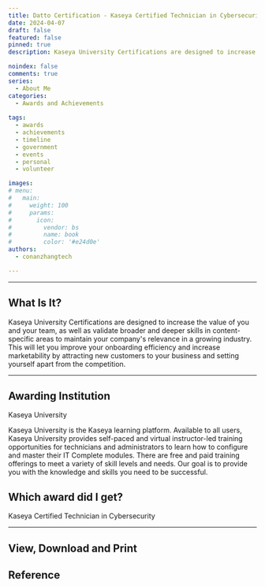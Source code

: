 ```yaml
---
title: Datto Certification - Kaseya Certified Technician in Cybersecurity
date: 2024-04-07
draft: false
featured: false
pinned: true
description: Kaseya University Certifications are designed to increase the value of you and your team, as well as validate broader and deeper skills in content-specific areas to maintain your company's relevance in a growing industry. This will let you improve your onboarding efficiency and increase marketability by attracting new customers to your business and setting yourself apart from the competition.

noindex: false
comments: true
series:
  - About Me
categories:
  - Awards and Achievements
  
tags:
  - awards
  - achievements
  - timeline
  - government
  - events
  - personal
  - volunteer

images:
# menu:
#   main:
#     weight: 100
#     params:
#       icon:
#         vendor: bs
#         name: book
#         color: '#e24d0e'
authors:
  - conanzhangtech

---
```

---

## What Is It?

Kaseya University Certifications are designed to increase the value of you and your team, as well as validate broader and deeper skills in content-specific areas to maintain your company's relevance in a growing industry. This will let you improve your onboarding efficiency and increase marketability by attracting new customers to your business and setting yourself apart from the competition.

---

## Awarding Institution

Kaseya University

Kaseya University is the Kaseya learning platform. Available to all users, Kaseya University provides self-paced and virtual instructor-led training opportunities for technicians and administrators to learn how to configure and master their IT Complete modules. There are free and paid training offerings to meet a variety of skill levels and needs. Our goal is to provide you with the knowledge and skills you need to be successful.

## Which award did I get?

Kaseya Certified Technician in Cybersecurity

<hr>

## View, Download and Print


## Reference